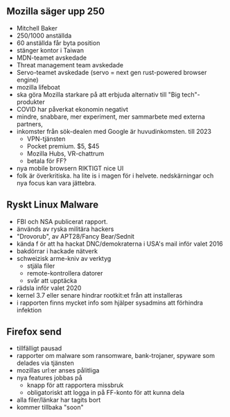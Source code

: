 ## Mozilla säger upp 250
- Mitchell Baker
- 250/1000 anställda
- 60 anställda får byta position
- stänger kontor i Taiwan
- MDN-teamet avskedade
- Threat management team avskedade
- Servo-teamet avskedade (servo = next gen rust-powered browser engine)
- mozilla lifeboat
- ska göra Mozilla starkare på att erbjuda alternativ till "Big tech"-produkter
- COVID har påverkat ekonomin negativt
- mindre, snabbare, mer experiment, mer sammarbete med externa partners,
- inkomster från sök-dealen med Google är huvudinkomsten. till 2023
    - VPN-tjänsten
    - Pocket premium. $5, $45
    - Mozilla Hubs, VR-chattrum
    - betala för FF?
- nya mobile browsern RIKTIGT nice UI
- folk är överkritiska. ha lite is i magen för i helvete. nedskärningar och nya focus kan vara jättebra.

## Ryskt Linux Malware
- FBI och NSA publicerat rapport.
- änvänds av ryska militära hackers
- "Drovorub", av APT28/Fancy Bear/Sednit
- kända f ör att ha hackat DNC/demokraterna i USA's mail inför valet 2016
- bakdörrar i hackade nätverk
- schweizisk arme-kniv av verktyg
  - stjäla filer
  - remote-kontrollera datorer
  - svår att upptäcka
- rädsla inför valet 2020
- kernel 3.7 eller senare hindrar rootkit:et från att installeras
- i rapporten finns mycket info som hjälper sysadmins att förhindra infektion


## Firefox send
- tillfälligt pausad
- rapporter om malware som ransomware, bank-trojaner, spyware som delades via tjänsten
- mozillas url:er anses pålitliga
- nya features jobbas på
  - knapp för att rapportera missbruk
  - obligatoriskt att logga in på FF-konto för att kunna dela
- alla filer/länkar har tagits bort
- kommer tillbaka "soon"
